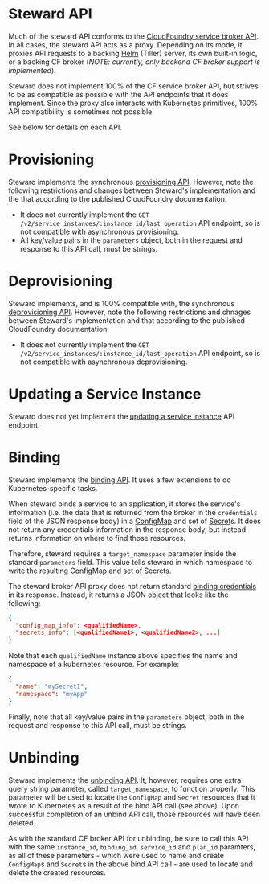 # Steward API

Much of the steward API conforms to the [CloudFoundry service broker API](https://docs.cloudfoundry.org/services/api.html). In all cases, the steward API acts as a proxy. Depending on its mode, it proxies API requests to a backing [Helm](https://github.com/kubernetes/helm) (Tiller) server, its own built-in logic, or a backing CF broker (_NOTE: currently, only backend CF broker support is implemented_).

Steward does not implement 100% of the CF service broker API, but strives to be as compatible as possible with the API endpoints that it does implement. Since the proxy also interacts with Kubernetes primitives, 100% API compatibility is sometimes not possible.

See below for details on each API.

# Provisioning

Steward implements the synchronous [provisioning API](https://docs.cloudfoundry.org/services/api.html#provisioning). However, note the following restrictions and changes between Steward's implementation and the that according to the published CloudFoundry documentation:

- It does not currently implement the `GET /v2/service_instances/:instance_id/last_operation` API endpoint, so is not compatible with asynchronous provisioning.
- All key/value pairs in the `parameters` object, both in the request and response to this API call, must be strings.

# Deprovisioning

Steward implements, and is 100% compatible with, the synchronous [deprovisioning API](https://docs.cloudfoundry.org/services/api.html#deprovisioning). However, note the following restrictions and chnages between Steward's implementation and that according to the published CloudFoundry documentation:

- It does not currently implement the `GET /v2/service_instances/:instance_id/last_operation` API endpoint, so is not compatible with asynchronous deprovisioning.

# Updating a Service Instance

Steward does not yet implement the [updating a service instance](https://docs.cloudfoundry.org/services/api.html#updating_service_instance) API endpoint.

# Binding

Steward implements the [binding API](https://docs.cloudfoundry.org/services/api.html#binding). It uses a few extensions to do Kubernetes-specific tasks.

When steward binds a service to an application, it stores the service's information (i.e. the data that is returned from the broker in the `credentials` field of the JSON response body) in a [ConfigMap](http://kubernetes.io/docs/user-guide/configmap/) and set of [Secret](http://kubernetes.io/docs/user-guide/secrets/)s. It does not return any credentials information in the response body, but instead returns information on where to find those resources.

Therefore, steward requires a `target_namespace` parameter inside the standard `parameters` field. This value tells steward in which namespace to write the resulting ConfigMap and set of Secrets.

The steward broker API proxy does not return standard [binding credentials](https://docs.cloudfoundry.org/services/binding-credentials.html) in its response. Instead, it returns a JSON object that looks like the following:

```json
{
  "config_map_info": <qualifiedName>,
  "secrets_info": [<qualifiedName1>, <qualifiedName2>, ...]
}
```

Note that each `qualifiedName` instance above specifies the name and namespace of a kubernetes resource. For example:

```json
{
  "name": "mySecret1",
  "namespace": "myApp"
}
```

Finally, note that all key/value pairs in the `parameters` object, both in the request and response to this API call, must be strings.

# Unbinding

Steward implements the [unbinding API](https://docs.cloudfoundry.org/services/api.html#unbinding). It, however, requires one extra query string parameter, called `target_namespace`, to function properly. This parameter will be used to locate the `ConfigMap` and `Secret` resources that it wrote to Kubernetes as a result of the bind API call (see above). Upon successful completion of an unbind API call, those resources will have been deleted.

As with the standard CF broker API for unbinding, be sure to call this API with the same `instance_id`, `binding_id`, `service_id` and `plan_id` paramters, as all of these parameters - which were used to name and create `ConfigMap`s and `Secret`s in the above bind API call - are used to locate and delete the created resources.
